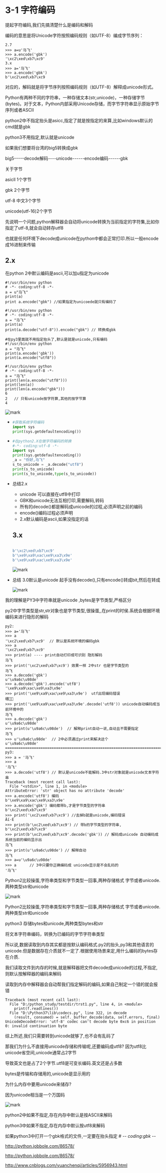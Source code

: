 #  3-1 字符编码

提起字符编码,我们先搞清楚什么是编码和解码

编码的意思是将Unicode字符按照编码规则（如UTF-8）编成字节序列： 

```shell
2.7
>>> a=u'马飞'
>>> a.encode('gbk')
'\xc2\xed\xb7\xc9'
3.x
>>> a='马飞'
>>> a.encode('gbk')
b'\xc2\xed\xb7\xc9
```

对应的，解码就是将字节序列按照编码规则（如UTF-8）解释成unicode形式。 

Python有两种不同的字符串，一种存储文本(str,unicode)，一种存储字节(bytes)。对于文本，Python内部采用Unicode存储，而字节字符串显示原始字节序列或者ASCII 

python2中不指定抬头是asicc,指定了就是按指定的来算,比如windows默认的cmd就是gbk

python3不用指定,默认就是unicode

如果我们想要将台湾的big5转换成gbk

big5-----decode解码----unicode------encode编码------gbk

关于字节

asicll 1个字节

gbk 2个字节

utf-8 中文3个字节

unicode(utf-16)2个字节

先说明一个问题,python解释器会自动将unicode转换为当前指定的字符集,比如你指定了utf-8,就会自动转存utf8

也就是任何环境下decode成unicode在python中都会正常打印.所以一般encode成16进制来传输

## 2.x

在python 2中默认编码是ascii,可以加u指定为unicode

```shell
#!/usr/bin/env python
# -*- coding:utf-8 -*-
a = u"马飞"
print(a) 
print a.encode("gbk") //如果指定为unicoede就只有编码了

#!/usr/bin/env python
# -*- coding:utf-8 -*-
a = "马飞"
print(a)
print(a.decode("utf-8")).encode("gbk") // 转换成gbk

#在py3里面就不用指定抬头了,默认是就是unicode,只有编码
#!/usr/bin/env python
a = "马飞"
print(a.encode('gbk'))
print(a.encode("utf8"))

#!/usr/bin/env python
# -*- coding:utf-8 -*-
a = "马飞"
print(len(a.encode("utf8")))
print(len(a))
print(len(a.encode("gbk")))
6
2   // 只有unicode按字符算,其他的按字节算
4
```



![mark](http://otu09lzop.bkt.clouddn.com/typora-photo/180805/7BcEa2A5I0.png?imageslim)

* ```python
  #获取系统字符编码
  import sys
  print(sys.getdefaultencoding())
  ```

* ```python
  #在python2.X在做字符编码的转换
  #-*- coding:utf-8 -*-
  import sys
  print(sys.getdefaultencoding())
  _a = "你好,马飞"
  s_to_unicode = _a.decode("utf8")
  print(s_to_unicode)
  print(s_to_unicode,type(s_to_unicode))
  ```

* 总结2.x

  * unicode 可以直接在utf8中打印
  * GBK和unicode无法互相打印,需要解码,转码
  * 所有的decode()都是解码成unicode的过程,必须声明之前的编码
  * encode()编码过程必须声明
  * 2.x默认编码是ascii,如果没指定的话

  ## 3.x

  ```python
  
  b'\xc2\xed\xb7\xc9'
  b'\xe9\xa9\xac\xe9\xa3\x9e'
  b'\xe9\xa9\xac\xe9\xa3\x9e'
  ```
  ![mark](http://otu09lzop.bkt.clouddn.com/typora-photo/20170825/000149375.png)

* 总结 3.0默认是unicode 起手没有decode(),只有encode()转成bit,然后在转成

  ![mark](http://otu09lzop.bkt.clouddn.com/typora-photo/20170824/225957819.png)

我的理解是PY3中字符串就是unicode ,bytes是字节类型,严格区分

py2中字节类型是str,str对象也是字节类型,很操蛋,,在print的时侯.系统会根据环境编码来进行隐形的解码

```shell
py2:
>>> a='马飞'
>>> a 
'\xc2\xed\xb7\xc9'  // 默认是系统环境的编码gbk
>>> a
'\xc2\xed\xb7\xc9'
>>> print(a) ---- print自动打印成可识别 隐形解码
马飞
>>> print('\xc2\xed\xb7\xc9') 效果一样 2中str 也是字节类型的 
马飞
>>> a.decode('gbk')
u'\u9a6c\u98de'
>>> a.decode('gbk').encode('utf8') 
'\xe9\xa9\xac\xe9\xa3\x9e'
>>> print('\xe9\xa9\xac\xe9\xa3\x9e')  utf出现编码错误
椹
>>> print('\xe9\xa9\xac\xe9\xa3\x9e'.decode('utf8')) unicode自动编码成当前环境中的
马飞
>>> a.decode('gbk') 
u'\u9a6c\u98de'
>>> print(u'\u9a6c\u98de')  // 解释print自动一说,自动且不需要指定
马飞
>>> u'\u9a6c\u98de'  // 2中必须通过print来解决这个	
u'\u9a6c\u98de'
===================================================================================
py3:
>>> a = '马飞'
>>> a
'马飞'
>>> a.decode('utf8') // 默认是unicode不能解码.3中str对象就是unicode文本字符串
Traceback (most recent call last):
  File "<stdin>", line 1, in <module>
AttributeError: 'str' object has no attribute 'decode'
>>> a.encode('utf8') 编码
b'\xe9\xa9\xac\xe9\xa3\x9e'
>>> a.encode('gbk') 编码都带b,才是字节类型的字符串
b'\xc2\xed\xb7\xc9'
>>> print('\xc2\xed\xb7\xc9') //去掉b就是unicode,编码错误
Âí·É
>>> print(b'\xc2\xed\xb7\xc9') // 带b的字节类型的字符串,
b'\xc2\xed\xb7\xc9'
>>> print(b'\xc2\xed\xb7\xc9'.decode('gbk')) // 解码成unicode 自动编码成系统当前的编码显示出
马飞
>>> print(u'\u9a6c\u98de') // 解释自动
马飞
>>> a=u'\u9a6c\u98de'
>>> a      // 3中只要你正确编码成 unicode显示是不会乱码的
'马飞'
```

Python2比较操蛋,字符串类型和字节类型一回事,两种存储格式 字节或者unicode.两种类型str和unicode

![mark](http://otu09lzop.bkt.clouddn.com/typora-photo/180815/fB6ibjE0AC.png?imageslim)

Python2比较操蛋,字符串类型和字节类型一回事,两种存储格式 字节或者unicode.两种类型str和unicode

python3 存储bytes和unicode,两种类型bytes和str

将文本字符串编码，转换为已编码的字节字符串类型 

所以说,数据读取到内存其实都是按默认编码格式.py2的抬头,py3和其他语言的unicode.但是数据存在介质就不一定了.根据使用场景来定,用什么编码的bytes存在介质.

我们读取文件到内存的时候,就是解释器把文件decode成unicode的过程,不指定,则默认按解释器的编码来解码

读取到内存中解释器会自动帮我们指定解码的编码,如果自己制定一个错的就会报错

```shell
Traceback (most recent call last):
  File "D:/python_study/testdir/trst1.py", line 4, in <module>
    print(f.readlines())
  File "D:\Python37\lib\codecs.py", line 322, in decode
    (result, consumed) = self._buffer_decode(data, self.errors, final)
UnicodeDecodeError: 'utf-8' codec can't decode byte 0xc6 in position 0: invalid continuation byte
```

综上所述,我们只需要转到unicode就够了,也不会有乱码了

那我们为什么不直接用unicode存储和传输呢,还要编码成utf8? 因为utf8比unicode省空间,unicode通常占2字节

导致英文也是占了2个字节.utf8是可变长编码.英文还是占多数

bytes是传输和存储用的,unicode是显示用的

为什么内存中要用unicode来储存?

因为unicode相当是一个万国码

![mark](http://otu09lzop.bkt.clouddn.com/typora-photo/180816/Kjh37f79Ij.png?imageslim)

python2中如果不指定,存在内存中默认是按ASCII来解码

python3中如果不指定,存在内存中默认按utf8来解码

如果python3中打开一个gbk格式的文件,一定要在抬头指定 # -*- coding:gbk -*-

http://python.jobbole.com/86578/

http://python.jobbole.com/86578/

http://www.cnblogs.com/yuanchenqi/articles/5956943.html